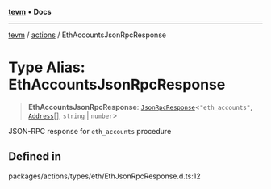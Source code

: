 [**tevm**](../../README.md) • **Docs**

***

[tevm](../../modules.md) / [actions](../README.md) / EthAccountsJsonRpcResponse

# Type Alias: EthAccountsJsonRpcResponse

> **EthAccountsJsonRpcResponse**: [`JsonRpcResponse`](../../index/type-aliases/JsonRpcResponse.md)\<`"eth_accounts"`, [`Address`](../../index/type-aliases/Address.md)[], `string` \| `number`\>

JSON-RPC response for `eth_accounts` procedure

## Defined in

packages/actions/types/eth/EthJsonRpcResponse.d.ts:12
